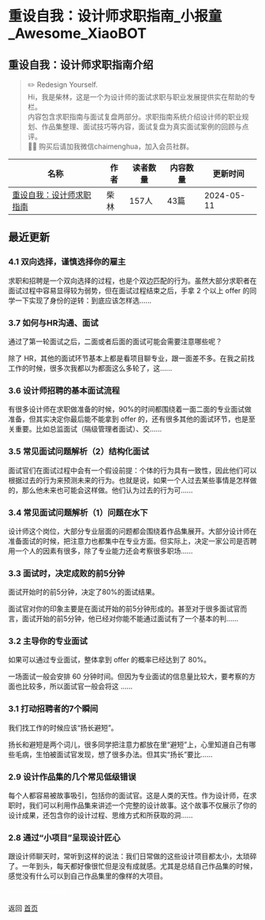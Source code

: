 # 重设自我：设计师求职指南_小报童_Awesome_XiaoBOT

## 重设自我：设计师求职指南介绍
> ✏️ Redesign Yourself.    
Hi，我是柴林，这是一个为设计师的面试求职与职业发展提供实在帮助的专栏。    
内容包含求职指南与面试复盘两部分。求职指南系统介绍设计师的职业规划、作品集整理、面试技巧等内容，面试复盘为真实面试案例的回顾与点评。    
🙋‍♂️ 购买后请加我微信chaimenghua，加入会员社群。  
  


|名称|作者|读者数量|内容数量|更新时间|
|---|---|---|---|---|
|[重设自我：设计师求职指南](https://xiaobot.net/p/dam?refer=0b133df9-27dc-423b-8101-639049001c13)|柴林|157人|43篇|2024-05-11|

## 最近更新
### 4.1 双向选择，谨慎选择你的雇主

求职和招聘是一个双向选择的过程，也是个双边匹配的行为。虽然大部分求职者在面试过程中容易显得较为弱势，但在面试过程结束之后，手拿 2 个以上 offer
的同学一下实现了身份的逆转：到底应该怎样选......

### 3.7 如何与HR沟通、面试

通过了第一轮面试之后，二面或者后面的面试可能会需要注意哪些呢？

除了 HR，其他的面试环节基本上都是看项目聊专业，跟一面差不多。在我之前找工作的时候，很多次我都以为都面这么多轮了，这......

### 3.6 设计师招聘的基本面试流程

有很多设计师在求职做准备的时候，90%的时间都围绕着一面二面的专业面试做准备，但其实决定你最后能不能拿到 offer
的，还有很多其他的面试环节，也是至关重要。比如总监面试（隔级管理者面试）、交......

### 3.5 常见面试问题解析（2）结构化面试

面试官们在面试过程中会有一个假设前提：个体的行为具有一致性，因此他们可以根据过去的行为来预测未来的行为。也就是说，如果一个人过去某些事情是怎样做的，那么他未来也可能会这样做。他们认为过去的行为可......

### 3.4 常见面试问题解析（1）问题在水下

设计师这个岗位，大部分专业层面的问题都会围绕着作品集展开。大部分设计师在准备面试的时候，把注意力也都集中在专业方面。但实际上，决定一家公司是否聘用一个人的因素有很多，除了专业能力还会考察很多职场......

### 3.3 面试时，决定成败的前5分钟

面试开始时的前5分钟，决定了80%的面试结果。

面试官对你的印象主要是在面试开始的前5分钟形成的。甚至对于很多面试官而言，面试开始的前5分钟，他已经对你能不能通过面试有了一个基本的判......

### 3.2 主导你的专业面试

如果可以通过专业面试，整体拿到 offer 的概率已经达到了 80%。

一场面试一般会安排 60 分钟时间。但因为专业面试的信息量比较大，要考察的方面也比较多，所以面试官一般会将这 ......

### 3.1 打动招聘者的7个瞬间

我们找工作的时候应该“扬长避短”。

扬长和避短是两个词儿，很多同学把注意力都放在里“避短”上，心里知道自己有哪些毛病，生怕被面试官发现，想了很多办法。但其实“扬长”要比......

### 2.9 设计作品集的几个常见低级错误

每个人都容易被故事吸引，包括你的面试官。这是人类的天性。作为设计师，在求职时，我们可以利用作品集来讲述一个完整的设计故事。这个故事不仅展示了你的设计成果，还包含你的设计过程、思维方式和所获取的洞......

### 2.8 通过“小项目”呈现设计匠心

跟设计师聊天时，常听到这样的说法：我们日常做的这些设计项目都太小，太琐碎了。一年到头，每天都好像很忙但是没有成就感。尤其是总结自己作品集的时候，感觉没有什么可以到自己作品集里的像样的大项目。


<a href="https://github.com/Reno9527/awesome-xiaobot" style="color: white; text-decoration: none;">awesome-xiaobot</a>

返回 [首页](../README.md)
